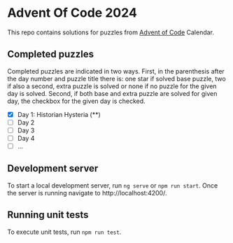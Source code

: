 # Advent Of Code 2024

This repo contains solutions for puzzles from [Advent of Code](https://adventofcode.com/) Calendar.

## Completed puzzles

Completed puzzles are indicated in two ways. First, in the parenthesis after the day number and puzzle title there is: one star if solved base puzzle, two if also a second, extra puzzle is solved or none if no puzzle for the given day is solved. Second, if both base and extra puzzle are solved for given day, the checkbox for the given day is checked.

- [X] Day 1: Historian Hysteria (**)
- [ ] Day 2
- [ ] Day 3
- [ ] Day 4
- [ ] ...

## Development server

To start a local development server, run `ng serve` or `npm run start`. Once the server is running navigate to http://localhost:4200/.

## Running unit tests

To execute unit tests, run `npm run test`.
